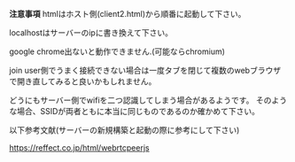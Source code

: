 **注意事項**
htmlはホスト側(client2.html)から順番に起動して下さい。

localhostはサーバーのipに書き換えて下さい。

google chrome出ないと動作できません.(可能ならchromium)

join user側でうまく接続できない場合は一度タブを閉じて複数のwebブラウザで開き直してみると良いかもしれません。

どうにもサーバー側でwifiを二つ認識してしまう場合があるようです。
そのような場合、SSIDが両者ともに本当に同じものであるのか確かめて下さい。

以下参考文献(サーバーの新規構築と起動の際に参考にして下さい)

https://reffect.co.jp/html/webrtcpeerjs
